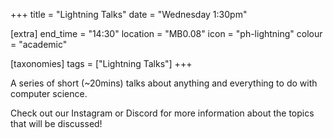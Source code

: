 +++
title = "Lightning Talks"
date = "Wednesday 1:30pm"

[extra]
end_time = "14:30"
location = "MB0.08"
icon = "ph-lightning"
colour = "academic"

[taxonomies]
tags = ["Lightning Talks"]
+++

A series of short (~20mins) talks about anything and everything to do with computer science.

Check out our Instagram or Discord for more information about the topics that will be discussed!
